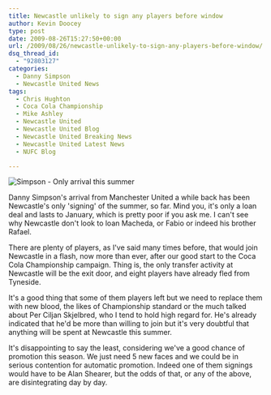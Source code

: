 ```yaml
---
title: Newcastle unlikely to sign any players before window
author: Kevin Doocey
type: post
date: 2009-08-26T15:27:50+00:00
url: /2009/08/26/newcastle-unlikely-to-sign-any-players-before-window/
dsq_thread_id:
  - "92803127"
categories:
  - Danny Simpson
  - Newcastle United News
tags:
  - Chris Hughton
  - Coca Cola Championship
  - Mike Ashley
  - Newcastle United
  - Newcastle United Blog
  - Newcastle United Breaking News
  - Newcastle United Latest News
  - NUFC Blog

---
```

![Simpson - Only arrival this summer ](http://www.nufcblog.com/wp-content/uploads/2009/08/danny-simpson-1239-400x163.jpg)

Danny Simpson's arrival from Manchester United a while back has been Newcastle's only 'signing' of the summer, so far. Mind you, it's only a loan deal and lasts to January, which is pretty poor if you ask me. I can't see why Newcastle don't look to loan Macheda, or Fabio or indeed  his brother Rafael.

There are plenty of players, as I've said many times before, that would join Newcastle in a flash, now more than ever, after our good start to the Coca Cola Championship campaign. Thing is, the only transfer activity at Newcastle will be the exit door, and eight players have already fled from Tyneside.

It's a good thing that some of them players left but we need to replace them with new blood, the likes of Championship standard or the much talked about Per Ciljan Skjelbred, who I tend to hold high regard for. He's already indicated that he'd be more than willing to join but it's very doubtful that anything will be spent at Newcastle this summer.

It's disappointing to say the least, considering we've a good chance of promotion this season. We just need 5 new faces and we could be in serious contention for automatic promotion. Indeed one of them signings would have to be Alan Shearer, but the odds of that, or any of the above, are disintegrating day by day.
